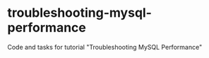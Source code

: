 # troubleshooting-mysql-performance
Code and tasks for tutorial "Troubleshooting MySQL Performance"
